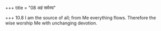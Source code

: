 +++
title = "08 अहं सर्वस्य"

+++
10.8 I am the source of all; from Me everything flows. Therefore the
wise worship Me with unchanging devotion.
